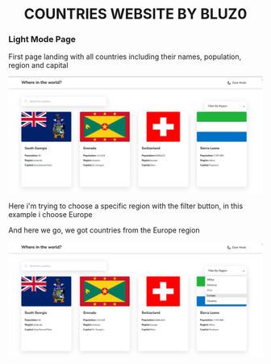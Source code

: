 <h1 align="center">COUNTRIES WEBSITE BY BLUZ0</h1>

### Light Mode Page
<p>First page landing with all countries including their names, population, region and capital</p>
<img src="images/thing1.png">

<p>Here i'm trying to choose a specific region with the filter button, in this example i choose Europe</p>
<p>And here we go, we got countries from the Europe region</p>
<img src="images/thing2.png">
<img src="images/thing3.png>
